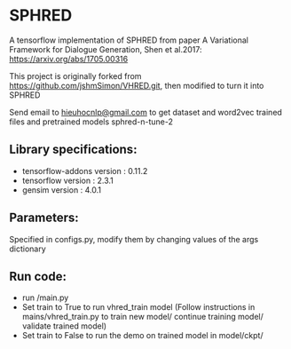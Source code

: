 # SPHRED
A tensorflow implementation of SPHRED from paper A Variational Framework for Dialogue Generation, Shen et al.2017: https://arxiv.org/abs/1705.00316

This project is originally forked from https://github.com/jshmSimon/VHRED.git, then modified to turn it into SPHRED

Send email to hieuhocnlp@gmail.com to get dataset and word2vec trained files and pretrained models sphred-n-tune-2

## Library specifications:
- tensorflow-addons version :   0.11.2
- tensorflow version        :   2.3.1
- gensim version            :   4.0.1

## Parameters:
Specified in configs.py, modify them by changing values of the args dictionary

## Run code:
- run /main.py
- Set train to True to run vhred_train model (Follow instructions in mains/vhred_train.py to train new model/ continue training model/ validate trained model)
- Set train to False to run the demo on trained model in model/ckpt/

